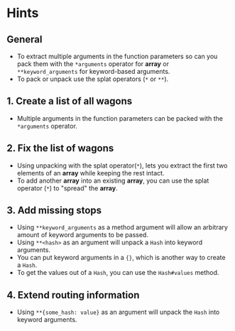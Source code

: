 # Hints

## General

- To extract multiple arguments in the function parameters so can you pack them with the `*arguments` operator for **array** or `**keyword_arguments` for keyword-based arguments.
- To pack or unpack use the splat operators (`*` or `**`).

## 1. Create a list of all wagons

- Multiple arguments in the function parameters can be packed with the `*arguments` operator.

## 2. Fix the list of wagons

- Using unpacking with the splat operator(`*`), lets you extract the first two elements of an **array** while keeping the rest intact.
- To add another **array** into an existing **array**, you can use the splat operator (`*`) to "spread" the **array**.

## 3. Add missing stops

- Using `**keyword_arguments` as a method argument will allow an arbitrary amount of keyword arguments to be passed.
- Using `**<hash>` as an argument will unpack a `Hash` into keyword arguments.
- You can put keyword arguments in a `{}`, which is another way to create a `Hash`.
- To get the values out of a `Hash`, you can use the `Hash#values` method.

## 4. Extend routing information

- Using `**{some_hash: value}` as an argument will unpack the `Hash` into keyword arguments.
